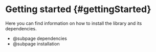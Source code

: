 # Getting started {#gettingStarted}

Here you can find information on how to install the library and its dependencies.

* @subpage dependencies
* @subpage installation
